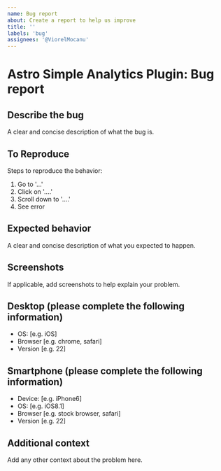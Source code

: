 ```yaml
---
name: Bug report
about: Create a report to help us improve
title: ''
labels: 'bug'
assignees: '@ViorelMocanu'
---
```


# Astro Simple Analytics Plugin: Bug report

## Describe the bug

A clear and concise description of what the bug is.

## To Reproduce

Steps to reproduce the behavior:

1. Go to '...'
2. Click on '....'
3. Scroll down to '....'
4. See error

## Expected behavior

A clear and concise description of what you expected to happen.

## Screenshots

If applicable, add screenshots to help explain your problem.

## Desktop (please complete the following information)

-   OS: [e.g. iOS]
-   Browser [e.g. chrome, safari]
-   Version [e.g. 22]

## Smartphone (please complete the following information)

-   Device: [e.g. iPhone6]
-   OS: [e.g. iOS8.1]
-   Browser [e.g. stock browser, safari]
-   Version [e.g. 22]

## Additional context

Add any other context about the problem here.
